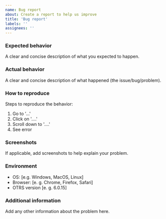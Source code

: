 ```yaml
---
name: Bug report
about: Create a report to help us improve
title: 'Bug report'
labels: ''
assignees: ''
---
```


### Expected behavior
A clear and concise description of what you expected to happen.

### Actual behavior
A clear and concise description of what happened (the issue/bug/problem).

### How to reproduce
Steps to reproduce the behavior:
1. Go to '...'
2. Click on '....'
3. Scroll down to '....'
4. See error

### Screenshots
If applicable, add screenshots to help explain your problem.

### Environment
 - OS: [e.g. Windows, MacOS, Linux]
 - Browser: [e. g. Chrome, Firefox, Safari]
 - OTRS version [e. g. 6.0.15]

### Additional information
Add any other information about the problem here.
